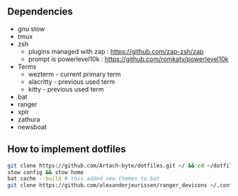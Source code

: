 ## Dependencies
- gnu stow
- tmux
- zsh
    - plugins managed with zap : https://github.com/zap-zsh/zap
    - prompt is powerlevel10k : https://github.com/romkatv/powerlevel10k
- Terms
    - wezterm - current primary term
    - alacritty - previous used term
    - kitty - previous used term
- bat
- ranger
- xplr
- zathura 
- newsboat

## How to implement dotfiles

```bash
git clone https://github.com/Artach-byte/dotfiles.git ~/ && cd ~/dotfiles/
stow config && stow home
bat cache --build # this added new themes to bat
git clone https://github.com/alexanderjeurissen/ranger_devicons ~/.config/ranger/plugins/ranger_devicons #adds icons for ranger
```
